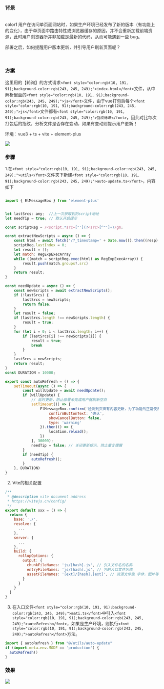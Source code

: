 ### <font style="color:rgb(51, 51, 51);">背景</font>
<br/>color1
<font style="color:rgb(51, 51, 51);">用户在访问单页面网站时，如果生产环境已经发布了新的版本（有功能上的变化），由于单页面中</font>路由<font style="color:rgb(51, 51, 51);">特性或浏览器缓存的原因，并不会重新加载前端资源，此时用户浏览器所并非加载是最新的代码，从而可能遇到一些 bug。</font>

<font style="color:rgb(51, 51, 51);">部署之后，如何提醒用户版本更新，并引导用户刷新页面呢？</font>

<br/>

### <font style="color:rgb(0, 0, 0);">方案</font>
<font style="color:rgb(51, 51, 51);">这里用的【轮询】的方式请求</font>`<font style="color:rgb(10, 191, 91);background-color:rgb(243, 245, 249);">index.html</font>`<font style="color:rgb(51, 51, 51);">文件，从中解析里面的</font>`<font style="color:rgb(10, 191, 91);background-color:rgb(243, 245, 249);">js</font>`<font style="color:rgb(51, 51, 51);">文件，由于vue打包后每个</font>`<font style="color:rgb(10, 191, 91);background-color:rgb(243, 245, 249);">js</font>`<font style="color:rgb(51, 51, 51);">文件都有</font>`<font style="color:rgb(10, 191, 91);background-color:rgb(243, 245, 249);">指纹标识</font>`<font style="color:rgb(51, 51, 51);">，因此对比每次打包后的指纹，分析文件是否存在变动，如果有变动则提示用户更新！</font>

<font style="color:rgb(51, 51, 51);">环境：vue3 + ts + vite + element-plus</font>

![](https://cdn.nlark.com/yuque/0/2024/png/207857/1724400708956-c884ce97-bd51-49ad-b39e-7a4490fe4a7a.png)

### <font style="color:rgb(0, 0, 0);">步骤</font>
<font style="color:rgb(51, 51, 51);">1.在</font>`<font style="color:rgb(10, 191, 91);background-color:rgb(243, 245, 249);">utils</font>`<font style="color:rgb(51, 51, 51);">文件夹下新建</font>`<font style="color:rgb(10, 191, 91);background-color:rgb(243, 245, 249);">auto-update.ts</font>`<font style="color:rgb(51, 51, 51);">，内容如下</font>

```javascript

import { ElMessageBox } from 'element-plus'


let lastSrcs: any;  //上一次获取到的script地址
let needTip = true; // 默认开启提示

const scriptReg = /<script.*src=["'](?<src>[^"']+)/gm;

const extractNewScripts = async () => {
    const html = await fetch('/?_timestamp=' + Date.now()).then((resp) => resp.text());
    scriptReg.lastIndex = 0;
    let result = [];
    let match: RegExpExecArray
    while ((match = scriptReg.exec(html) as RegExpExecArray)) {
        result.push(match.groups?.src)
    }
    return result;
}

const needUpdate = async () => {
    const newScripts = await extractNewScripts();
    if (!lastSrcs) {
        lastSrcs = newScripts;
        return false;
    }
    let result = false;
    if (lastSrcs.length !== newScripts.length) {
        result = true;
    }
    for (let i = 0; i < lastSrcs.length; i++) {
        if (lastSrcs[i] !== newScripts[i]) {
            result = true;
            break
        }
    }
    lastSrcs = newScripts;
    return result;
}
const DURATION = 10000;

export const autoRefresh = () => {
    setTimeout(async () => {
        const willUpdate = await needUpdate();
        if (willUpdate) {
            // 延时更新，防止部署未完成用户就刷新空白
            setTimeout(() => {
                ElMessageBox.confirm('检测到页面有内容更新，为了功能的正常使用，是否立即刷新？', '更新提示', {
                    confirmButtonText: '确认',
                    showCancelButton: false,
                    type: 'warning'
                }).then(() => {
                    location.reload();
                })
            }, 30000);
            needTip = false; // 关闭更新提示，防止重复提醒
        }
        if (needTip) {
            autoRefresh();
        }
    }, DURATION)
}
```

2. Vite<font style="color:rgb(51, 51, 51);">的相关配置</font>

```javascript
/** 
 * @description vite document address
 * https://vitejs.cn/config/ 
 */
export default xxx = () => {
  return {
    base: './',
    resolve: {
      ...
    },
    server: {
      ...
    },
    build: {
      rollupOptions: {
        output: {
          chunkFileNames: 'js/[hash].js', // 引入文件名的名称
          entryFileNames: 'js/[hash].js', // 包的入口文件名称
          assetFileNames: '[ext]/[hash].[ext]', // 资源文件像 字体，图片等
        }
      }
    }
  }
}
```

3. <font style="color:rgb(51, 51, 51);">在入口文件</font>`<font style="color:rgb(10, 191, 91);background-color:rgb(243, 245, 249);">mati.ts</font>`<font style="color:rgb(51, 51, 51);">中引入</font>`<font style="color:rgb(10, 191, 91);background-color:rgb(243, 245, 249);">autoRefresh</font>`<font style="color:rgb(51, 51, 51);">，如果是生产环境，则执行</font>`<font style="color:rgb(10, 191, 91);background-color:rgb(243, 245, 249);">autoRefresh</font>`<font style="color:rgb(51, 51, 51);">方法。</font>

```javascript
import { autoRefresh } from "@/utils/auto-update"
if (import.meta.env.MODE == 'production') {
  autoRefresh()
}
```

### <font style="color:rgb(0, 0, 0);">效果</font>
![](https://cdn.nlark.com/yuque/0/2024/png/207857/1724400890813-bc7b4fc2-f1ad-4cd3-a409-2925e49ea3ec.png)

